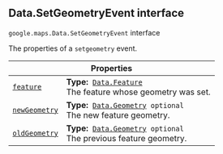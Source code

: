 
<devsite-heading text=" Data.SetGeometryEvent interface" for="Data.SetGeometryEvent" level="h2" link="" toc="" back-to-top=""><h2 id="Data.SetGeometryEvent" is-upgraded="">Data.SetGeometryEvent interface</h2></devsite-heading>
<p>
<code translate="no" dir="ltr"><span itemprop="path">google.maps</span>.<span itemprop="name">Data.SetGeometryEvent</span></code>
interface
</p>
<p>The properties of a <code translate="no" dir="ltr">setgeometry</code> event.</p>
<div class="devsite-table-wrapper"><table class="properties responsive" summary="interface Data.SetGeometryEvent - Properties">
<thead>
<tr><th colspan="2">Properties</th>
</tr></thead>
<tbody>
<tr id="Data.SetGeometryEvent.feature">
<td itemprop="property"><code translate="no" dir="ltr"><a class="secret-link" href="#Data.SetGeometryEvent.feature"><span>feature</span></a></code></td>
<td><div><strong>Type:</strong>&nbsp; <code translate="no" dir="ltr"><a href="Data.Feature.md">Data.Feature</a></code></div>
<div class="desc">The feature whose geometry was set.</div></td>
</tr>
<tr id="Data.SetGeometryEvent.newGeometry">
<td itemprop="property"><code translate="no" dir="ltr"><a class="secret-link" href="#Data.SetGeometryEvent.newGeometry"><span>newGeometry</span></a></code></td>
<td><div><strong>Type:</strong>&nbsp; <code translate="no" dir="ltr"><a href="Data.Geometry.md">Data.Geometry</a> <span class="optional-type-annotation">optional</span></code></div>
<div class="desc">The new feature geometry.</div></td>
</tr>
<tr id="Data.SetGeometryEvent.oldGeometry">
<td itemprop="property"><code translate="no" dir="ltr"><a class="secret-link" href="#Data.SetGeometryEvent.oldGeometry"><span>oldGeometry</span></a></code></td>
<td><div><strong>Type:</strong>&nbsp; <code translate="no" dir="ltr"><a href="Data.Geometry.md">Data.Geometry</a> <span class="optional-type-annotation">optional</span></code></div>
<div class="desc">The previous feature geometry.</div></td>
</tr>
</tbody>
</table></div>
<script src="replace_links.js"></script>
